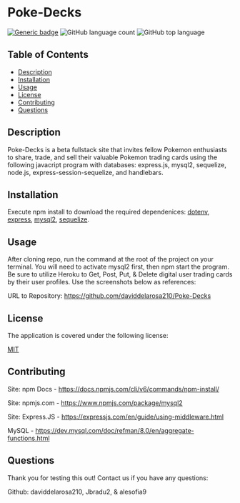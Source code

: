 # Poke-Decks

[![Generic badge](https://img.shields.io/badge/license-MIT-<COLOR>.svg)](#license)
![GitHub language count](https://img.shields.io/github/languages/count/cdfishe1/generate-readme)
![GitHub top language](https://img.shields.io/github/languages/top/cdfishe1/generate-readme)


## Table of Contents
* [Description](#description)
* [Installation](#installation)
* [Usage](#usage)
* [License](#license)
* [Contributing](#contributing)
* [Questions](#questions)

## Description

Poke-Decks is a beta fullstack site that invites fellow Pokemon enthusiasts to share, trade, and sell their valuable Pokemon trading cards using the following javacript program with databases: express.js, mysql2, sequelize, node.js, express-session-sequelize, and handlebars.

## Installation

Execute npm install to download the required dependenices: [dotenv](https://www.npmjs.com/package/dotenv), [express](https://www.npmjs.com/package/express), [mysql2](https://www.npmjs.com/package/mysql2), [sequelize](https://www.npmjs.com/package/sequelize).

## Usage

After cloning repo, run the command at the root of the project on your terminal. You will need to activate mysql2 first, then npm start the program. Be sure to utilize Heroku to Get, Post, Put, & Delete digital user trading cards by their user profiles. Use the screenshots below as references:


URL to Repository: https://github.com/daviddelarosa210/Poke-Decks

## License
The application is covered under the following license:
     
[MIT](https://choosealicense.com/licenses/mit/)

## Contributing
Site: npm Docs - https://docs.npmjs.com/cli/v6/commands/npm-install/

Site: npmjs.com - https://www.npmjs.com/package/mysql2 

Site: Express.JS - https://expressjs.com/en/guide/using-middleware.html 

MySQL - https://dev.mysql.com/doc/refman/8.0/en/aggregate-functions.html 

## Questions

Thank you for testing this out! Contact us if you have any questions:

Github: daviddelarosa210, Jbradu2, & alesofia9